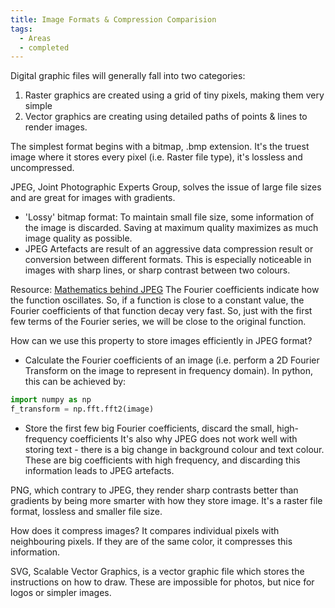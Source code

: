 ```yaml
---
title: Image Formats & Compression Comparision
tags:
  - Areas
  - completed
---
```

Digital graphic files will generally fall into two categories:
1. Raster graphics are created using a grid of tiny pixels, making them very simple
2. Vector graphics are creating using detailed paths of points & lines to render images. 

The simplest format begins with a bitmap, .bmp extension. It's the truest image where it stores every pixel (i.e. Raster file type), it's lossless and uncompressed. 

JPEG, Joint Photographic Experts Group, solves the issue of large file sizes and are great for images with gradients. 
- 'Lossy' bitmap format: To maintain small file size, some information of the image is discarded. Saving at maximum quality maximizes as much image quality as possible.
- JPEG Artefacts are result of an aggressive data compression result or conversion between different formats. This is especially noticeable in images with sharp lines, or sharp contrast between two colours. 

Resource: [Mathematics behind JPEG](https://cuhkmath.wordpress.com/2012/10/06/mathematics-behind-jpeg/)
The Fourier coefficients indicate how the function oscillates. So, if a function is close to a constant value, the Fourier coefficients of that function decay very fast. So, just with the first few terms of the Fourier series, we will be close to the original function. 

How can we use this property to store images efficiently in JPEG format?
- Calculate the Fourier coefficients of an image (i.e. perform a 2D Fourier Transform on the image to represent in frequency domain).
In python, this can be achieved by:
``` python
import numpy as np
f_transform = np.fft.fft2(image)
```
- Store the first few big Fourier coefficients, discard the small, high-frequency coefficients
It's also why JPEG does not work well with storing text - there is a big change in background colour and text colour. These are big coefficients with high frequency, and discarding this information leads to JPEG artefacts.

PNG, which contrary to JPEG, they render sharp contrasts better than gradients by being more smarter with how they store image. It's a raster file format, lossless and smaller file size. 

How does it compress images? 
It compares individual pixels with neighbouring pixels. If they are of the same color, it compresses this information.

SVG, Scalable Vector Graphics, is a vector graphic file which stores the instructions on how to draw. These are impossible for photos, but nice for logos or simpler images.